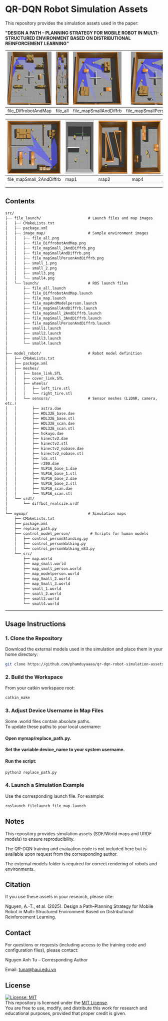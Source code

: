# QR-DQN Robot Simulation Assets

This repository provides the simulation assets used in the paper:

**"DESIGN A PATH – PLANNING STRATEGY FOR MOBILE ROBOT IN MULTI-STRUCTURED ENVIRONMENT BASED ON DISTRIBUTIONAL REINFORCEMENT LEARNING"**  


| <img src="https://github.com/phamduyaaaa/qr-dqn-robot-simulation-assets/blob/main/src/file_launch/image_map/resized/file_DiffrobotAndMap_crop.png?raw=true" height="170"/> | <img src="https://github.com/phamduyaaaa/qr-dqn-robot-simulation-assets/blob/main/src/file_launch/image_map/resized/file_all_crop.png?raw=true" height="170"/> | <img src="https://github.com/phamduyaaaa/qr-dqn-robot-simulation-assets/blob/main/src/file_launch/image_map/resized/file_mapSmallAndDiffrb_crop.png?raw=true" height="170"/> | <img src="https://github.com/phamduyaaaa/qr-dqn-robot-simulation-assets/blob/main/src/file_launch/image_map/resized/file_mapSmallPersonAndDiffrb_crop.png?raw=true" height="170"/> |
|---|---|---|---|
| file_DiffrobotAndMap | file_all | file_mapSmallAndDiffrb | file_mapSmallPersonAndDiffrb |

| <img src="https://github.com/phamduyaaaa/qr-dqn-robot-simulation-assets/blob/main/src/file_launch/image_map/resized/file_mapSmall_2AndDiffrb_crop.png?raw=true" height="170"/> | <img src="https://github.com/phamduyaaaa/qr-dqn-robot-simulation-assets/blob/main/src/file_launch/image_map/resized/map1_crop.png?raw=true" height="170"/> | <img src="https://github.com/phamduyaaaa/qr-dqn-robot-simulation-assets/blob/main/src/file_launch/image_map/resized/map2_crop.png?raw=true" height="170"/> | <img src="https://github.com/phamduyaaaa/qr-dqn-robot-simulation-assets/blob/main/src/file_launch/image_map/resized/map4_crop.png?raw=true" height="170"/> |
|---|---|---|---|
| file_mapSmall_2AndDiffrb | map1 | map2 | map4 |

---

## Contents
```
src/
├── file_launch/                     # Launch files and map images
│   ├── CMakeLists.txt
│   ├── package.xml
│   ├── image_map/                   # Sample environment images
│   │   ├── file_all.png
│   │   ├── file_DiffrobotAndMap.png
│   │   ├── file_mapSmall_2AndDiffrb.png
│   │   ├── file_mapSmallAndDiffrb.png
│   │   ├── file_mapSmallPersonAndDiffrb.png
│   │   ├── small_1.png
│   │   ├── small_2.png
│   │   ├── small3.png
│   │   └── small4.png
│   └── launch/                      # ROS launch files
│       ├── file_all.launch
│       ├── file_DiffrobotAndMap.launch
│       ├── file_map.launch
│       ├── file_mapAndModelperson.launch
│       ├── file_mapSmallAndDiffrb.launch
│       ├── file_mapSmall_2AndDiffrb.launch
│       ├── file_mapSmall_3AndDiffrb.launch
│       ├── file_mapSmallPersonAndDiffrb.launch
│       ├── small1.launch
│       ├── small2.launch
│       ├── small3.launch
│       └── small4.launch
│
├── model_robot/                     # Robot model definition
│   ├── CMakeLists.txt
│   ├── package.xml
│   ├── meshes/
│   │   ├── base_link.STL
│   │   ├── cover_link.STL
│   │   ├── wheels/
│   │   │   ├── left_tire.stl
│   │   │   └── right_tire.stl
│   │   └── sensors/                 # Sensor meshes (LiDAR, camera, etc.)
│   │       ├── astra.dae
│   │       ├── HDL32E_base.dae
│   │       ├── HDL32E_base.stl
│   │       ├── HDL32E_scan.dae
│   │       ├── HDL32E_scan.stl
│   │       ├── hokuyo.dae
│   │       ├── kinectv2.dae
│   │       ├── kinectv2.stl
│   │       ├── kinectv2_nobase.dae
│   │       ├── kinectv2_nobase.stl
│   │       ├── lds.stl
│   │       ├── r200.dae
│   │       ├── VLP16_base_1.dae
│   │       ├── VLP16_base_1.stl
│   │       ├── VLP16_base_2.dae
│   │       ├── VLP16_base_2.stl
│   │       ├── VLP16_scan.dae
│   │       └── VLP16_scan.stl
│   └── urdf/
│       └── diffbot_realsize.urdf
│
└── mymap/                           # Simulation maps
    ├── CMakeLists.txt
    ├── package.xml
    ├── replace_path.py
    ├── control_model_person/         # Scripts for human models
    │   ├── control_personStanding.py
    │   ├── control_personWalking.py
    │   └── control_personWalking_mS3.py
    └── src/
        ├── map.world
        ├── map_small.world
        ├── map_small_person.world
        ├── map_modelperson.world
        ├── map_Small_2.world
        ├── map_Small_3.world
        ├── small_1.world
        ├── small_2.world
        ├── small3.world
        └── small4.world

```
---

## Usage Instructions

### 1. Clone the Repository
Download the external models used in the simulation and place them in your home directory:
```bash
git clone https://github.com/phamduyaaaa/qr-dqn-robot-simulation-assets.git
```
### 2. Build the Workspace
From your catkin workspace root:    
```bash
catkin_make
```
### 3. Adjust Device Username in Map Files
Some .world files contain absolute paths.    
To update these paths to your local username:    
#### Open mymap/replace_path.py.
#### Set the variable device_name to your system username.
#### Run the script:
```bash
python3 replace_path.py
```
### 4. Launch a Simulation Example
Use the corresponding launch file. For example:    
```bash
roslaunch filelaunch file_map.launch
```

## Notes

This repository provides simulation assets (SDF/World maps and URDF models) to ensure reproducibility.

The QR-DQN training and evaluation code is not included here but is available upon request from the corresponding author.

The external models folder is required for correct rendering of robots and environments.

## Citation

If you use these assets in your research, please cite:

Nguyen, A.-T., et al. (2025). Design a Path–Planning Strategy for Mobile Robot in Multi-Structured Environment Based on Distributional Reinforcement Learning.

## Contact

For questions or requests (including access to the training code and configuration files), please contact:   

Nguyen Anh Tu – Corresponding Author    

Email: tuna@haui.edu.vn

## License
[![License: MIT](https://img.shields.io/badge/License-MIT-yellow.svg)](./LICENSE)  
This repository is licensed under the [MIT License](./LICENSE).  
You are free to use, modify, and distribute this work for research and educational purposes, provided that proper credit is given.
